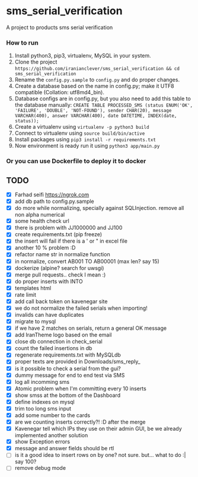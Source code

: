 # sms_serial_verification
A project to products sms serial verification

### How to run
1. Install python3, pip3, virtualenv, MySQL in your system.
2. Clone the project `https://github.com/iranianclever/sms_serial_verification && cd sms_serial_verification`
3. Rename the `config.py.sample` to `config.py` and do proper changes.
4. Create a database based on the name in config.py; make it UTF8 compatible (Collation: utf8md4_bin).
5. Database configs are in config.py, but you also need to add this table to the database manually: `CREATE TABLE PROCESSED_SMS (status ENUM('OK', 'FAILURE', 'DOUBLE', 'NOT-FOUND'), sender CHAR(20), message VARCHAR(400), answer VARCHAR(400), date DATETIME, INDEX(date, status));`
6. Create a virtualenv using `virtualenv -p python3 build`
7. Connect to virtualenv using `source build/bin/active`
8. Install packages using `pip3 install -r requirements.txt`
9. Now environment is ready run it using `python3 app/main.py`

### Or you can use Dockerfile to deploy it to docker

## TODO
- [x]  Farhad seifi https://ngrok.com
- [x]  add db path to config.py.sample
- [x]  do more while normalizing, specially against SQLInjection. remove all non alpha numerical
- [x]  some health check url
- [x]  there is problem with JJ1000000 and JJ100
- [x]  create requirements.txt (pip freeze)
- [x]  the insert will fail if there is a ' or " in excel file
- [x]  another 10 % problem :D
- [x]  refactor name str in normalize function
- [x]  in normalize, convert AB001 TO AB00001 (max len? say 15)
- [x]  dockerize (alpine? search for uwsgi)
- [x]  merge pull requests.. check I mean :)
- [x]  do proper inserts with INTO
- [x]  templates html
- [x]  rate limit
- [x]  add call back token on kavenegar site
- [x]  we do not normalize the failed serials when importing!
- [x]  invalids can have duplicates
- [x]  migrate to mysql
- [x]  if we have 2 matches on serials, return a general OK message
- [x]  add IranTheme logo based on the email
- [x]  close db connection in check_serial
- [x]  count the failed insertions in db
- [x]  regenerate requirements.txt with MySQLdb
- [x]  proper texts are provided in Downloads/sms_reply_
- [x]  is it possible to check a serial from the gui?
- [x]  dummy message for end to end test via SMS
- [x]  log all incomming sms
- [x]  Atomic problem when I'm committing every 10 inserts
- [x]  show smss at the bottom of the Dashboard
- [x]  define indexes on mysql
- [x]  trim too long sms input
- [x]  add some number to the cards
- [x]  are we counting inserts correctly?! :D after the merge
- [x]  Kavenegar tell which IPs they use on their admin GUI, be we already implemented another solution
- [x]  show Exception errors
- [x]  message and answer fields should be rtl
- [ ]  is it a good idea to insert rows on by one? not sure. but... what to do :| say 100?
- [ ]  remove debug mode